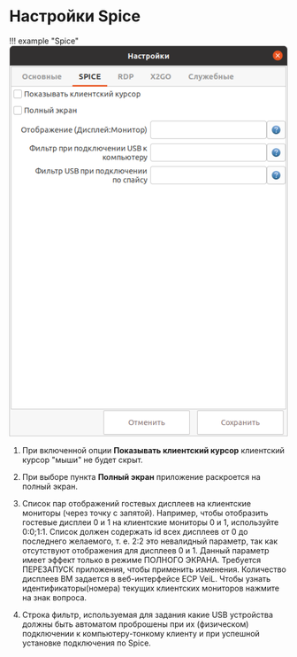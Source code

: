 # Настройки Spice

!!! example "Spice"
    ![image](../../_assets/vdi/thin_client/settings_spice.png)
    
1. При включенной опции **Показывать клиентский курсор** клиентский курсор "мыши" не будет скрыт.

1. При выборе пункта **Полный экран** приложение раскроется на полный экран.

1. Список пар отображений гостевых дисплеев на клиентские мониторы (через точку с запятой). 
Например, чтобы отобразить гостевые дисплеи 0 и 1 на клиентские мониторы 0 и 1,
используйте 0:0;1:1. Список должен содержать id всех дисплеев от 0 до
последнего желаемого, т. е. 2:2 это невалидный параметр, так как отсутствуют
отображения для дисплеев 0 и 1. Данный параметр имеет эффект только в режиме
ПОЛНОГО ЭКРАНА. Требуется ПЕРЕЗАПУСК приложения, чтобы применить изменения.
Количество дисплеев ВМ задается в веб-интерфейсе ECP VeiL. Чтобы узнать идентификаторы(номера)
текущих клиентских мониторов нажмите на знак вопроса.

1. Строка фильтр, используемая для задания какие USB устройства должны быть 
автоматом проброшены при их (физическом) подключении к компьютеру-тонкому клиенту и 
при успешной установке подключения по Spice.